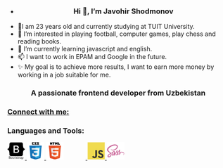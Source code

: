 - <h3 align="center"> Hi 👋, I’m Javohir Shodmonov</h3>
- 👋I am 23 years old and currently studying at TUIT University.
- 👀 I’m interested in playing football, computer games, play chess and reading books.
- 🌱 I’m currently learning javascript and english.
- 📫 I want to work in EPAM and Google in the future.
- ✨ My goal is to achieve more results, I want to earn more money by working in a job suitable for me.

<h3 align="center">A passionate frontend developer from Uzbekistan</h3>

<h3 align="left"><a href="https://t.me/Javokh1r_off1c1al">Connect with me:</a></h3>
<p align="left">
</p>

<h3 align="left">Languages and Tools:</h3>
<p align="left"> <a href="https://getbootstrap.com" target="_blank" rel="noreferrer"> 
<img src="https://raw.githubusercontent.com/devicons/devicon/master/icons/bootstrap/bootstrap-plain-wordmark.svg" alt="bootstrap" width="40" height="40"/> </a> <a href="https://www.w3schools.com/css/" target="_blank" rel="noreferrer"> 
<img src="https://raw.githubusercontent.com/devicons/devicon/master/icons/css3/css3-original-wordmark.svg" alt="css3" width="40" height="40"/> </a> <a href="https://www.w3.org/html/" target="_blank" rel="noreferrer"> <img src="https://raw.githubusercontent.com/devicons/devicon/master/icons/html5/html5-original-wordmark.svg" alt="html5" width="40" style="margin-right: 50px;" height="40"/> </a> <a href="https://developer.mozilla.org/en-US/docs/Web/JavaScript" target="_blank" rel="noreferrer"> <img src="https://raw.githubusercontent.com/devicons/devicon/master/icons/javascript/javascript-original.svg" alt="javascript" width="40" height="40"/> </a> <a href="https://sass-lang.com" target="_blank" rel="noreferrer"> <img src="https://raw.githubusercontent.com/devicons/devicon/master/icons/sass/sass-original.svg" alt="sass" width="40" height="40"/> </a> </p>

<!---
Javohirjewel/Javohirjewel is a ✨ special ✨ repository because its `README.md` (this file) appears on your GitHub profile.
You can click the Preview link to take a look at your changes.
--->
